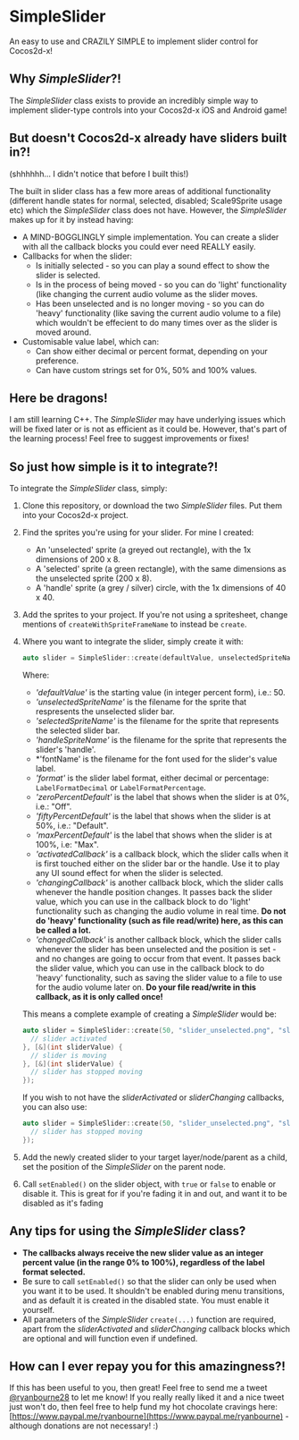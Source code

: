 # SimpleSlider
An easy to use and CRAZILY SIMPLE to implement slider control for Cocos2d-x!

## Why *SimpleSlider*?!

The *SimpleSlider* class exists to provide an incredibly simple way to implement slider-type controls into your Cocos2d-x iOS and Android game!

## But doesn't Cocos2d-x already have sliders built in?!

(shhhhhh... I didn't notice that before I built this!)

The built in slider class has a few more areas of additional functionality (different handle states for normal, selected, disabled; Scale9Sprite usage etc) which the *SimpleSlider* class does not have. However, the *SimpleSlider* makes up for it by instead having:

* A MIND-BOGGLINGLY simple implementation. You can create a slider with all the callback blocks you could ever need REALLY easily.
* Callbacks for when the slider:
    * Is initially selected - so you can play a sound effect to show the slider is selected.
    * Is in the process of being moved - so you can do 'light' functionality (like changing the current audio volume as the slider moves.
    * Has been unselected and is no longer moving - so you can do 'heavy' functionality (like saving the current audio volume to a file) which wouldn't be effecient to do many times over as the slider is moved around.
* Customisable value label, which can:
    * Can show either decimal or percent format, depending on your preference.
    * Can have custom strings set for 0%, 50% and 100% values.
    
## Here be dragons!

I am still learning C++. The *SimpleSlider* may have underlying issues which will be fixed later or is not as efficient as it could be. However, that's part of the learning process! Feel free to suggest improvements or fixes!
    
## So just how simple is it to integrate?!

To integrate the *SimpleSlider* class, simply:
1. Clone this repository, or download the two *SimpleSlider* files. Put them into your Cocos2d-x project.
2. Find the sprites you're using for your slider. For mine I created:
    * An 'unselected' sprite (a greyed out rectangle), with the 1x dimensions of 200 x 8.
    * A 'selected' sprite (a green rectangle), with the same dimensions as the unselected sprite (200 x 8).
    * A 'handle' sprite (a grey / silver) circle, with the 1x dimensions of 40 x 40.
3. Add the sprites to your project. If you're not using a spritesheet, change mentions of `createWithSpriteFrameName` to instead be `create`.
4. Where you want to integrate the slider, simply create it with:
    ```cpp
    auto slider = SimpleSlider::create(defaultValue, unselectedSpriteName, selectedSpriteName, handleSpriteName, fontName, format, zeroPercentDefault, fiftyPercentDefault, maxPercentDefault, activatedCallback, changingCallback, changedCallback);
    ```
    Where:
    * *'defaultValue'* is the starting value (in integer percent form), i.e.: 50.
    * *'unselectedSpriteName'* is the filename for the sprite that respresents the unselected slider bar.
    * *'selectedSpriteName'* is the filename for the sprite that represents the selected slider bar.
    * *'handleSpriteName'* is the filename for the sprite that represents the slider's 'handle'.
    * *'fontName' is the filename for the font used for the slider's value label.
    * *'format'* is the slider label format, either decimal or percentage: `LabelFormatDecimal` or `LabelFormatPercentage`.
    * *'zeroPercentDefault'* is the label that shows when the slider is at 0%, i.e.: "Off".
    * *'fiftyPercentDefault'* is the label that shows when the slider is at 50%, i.e.: "Default".
    * *'maxPercentDefault'* is the label that shows when the slider is at 100%, i.e: "Max".
    * *'activatedCallback'* is a callback block, which the slider calls when it is first touched either on the slider bar or the handle. Use it to play any UI sound effect for when the slider is selected.
    * *'changingCallback'* is another callback block, which the slider calls whenever the handle position changes. It passes back the slider value, which you can use in the callback block to do 'light' functionality such as changing the audio volume in real time. **Do not do 'heavy' functionality (such as file read/write) here, as this can be called a lot.**
    * *'changedCallback'* is another callback block, which the slider calls whenever the slider has been unselected and the position is set - and no changes are going to occur from that event. It passes back the slider value, which you can use in the callback block to do 'heavy' functionality, such as saving the slider value to a file to use for the audio volume later on. **Do your file read/write in this callback, as it is only called once!**
    
    This means a complete example of creating a *SimpleSlider* would be:
    ```cpp
    auto slider = SimpleSlider::create(50, "slider_unselected.png", "slider_selected.png", "slider_circle.png", "font.ttf", LabelFormatPercentage, "Off", "Default", "Max", [&]() {
      // slider activated
    }, [&](int sliderValue) {
      // slider is moving
    }, [&](int sliderValue) {
      // slider has stopped moving
    });
    ```
    
    If you wish to not have the *sliderActivated* or *sliderChanging* callbacks, you can also use:
    ```cpp
    auto slider = SimpleSlider::create(50, "slider_unselected.png", "slider_selected.png", "slider_circle.png", "font.ttf", LabelFormatPercentage, "Off", "Default", "Max", nullptr, nullptr, [&](int sliderValue) {
      // slider has stopped moving
    });
    ```
3. Add the newly created slider to your target layer/node/parent as a child, set the position of the *SimpleSlider* on the parent node.
4. Call `setEnabled()` on the slider object, with `true` or `false` to enable or disable it. This is great for if you're fading it in and out, and want it to be disabled as it's fading

## Any tips for using the *SimpleSlider* class?

* **The callbacks always receive the new slider value as an integer percent value (in the range 0% to 100%), regardless of the label format selected.**
* Be sure to call `setEnabled()` so that the slider can only be used when you want it to be used. It shouldn't be enabled during menu transitions, and as default it is created in the disabled state. You must enable it yourself.
* All parameters of the *SimpleSlider* `create(...)` function are required, apart from the *sliderActivated* and *sliderChanging* callback blocks which are optional and will function even if undefined.

## How can I ever repay you for this amazingness?!

If this has been useful to you, then great! Feel free to send me a tweet [@ryanbourne28](twitter.com/ryanbourne28) to let me know! If you really really liked it and a nice tweet just won't do, then feel free to help fund my hot chocolate cravings here: [https://www.paypal.me/ryanbourne](https://www.paypal.me/ryanbourne) - although donations are not necessary! :)
